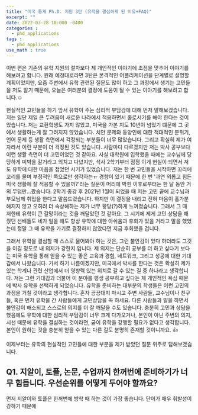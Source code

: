 ```yaml
---
title: "미국 통계 Ph.D. 지원 3탄 (유학을 결심하게 된 이유+FAQ)"
excerpt: ""
date: 2022-03-28 10:000 -0400
categories :
  - phd_applications
tags :
  - phd_applications
use_math : true
---
```


이번 편은 기존의 유학 지원의 절차보다 제 개인적인 이야기에 초점을 맞추어 이야기를 해보려고 합니다. 원래 예정대로라면 3탄은 본격적인 어플리케이션을 단계별로 설명할 계획이었지만, 요즘 주변에서 유학 관련된 질문도 많이 하고 그 과정에서 생기는 고민들을 저도 알기 때문에, 오늘은 여러분의 결정에 도움이 될 수 있는 이야기를 해보려고 합니다.:relaxed:

현실적인 고민들을 하기 앞서 유학이 주는 심리적 부담감에 대해 먼저 말해보겠습니다. 저는 일단 제일 큰 두려움이 새로운 나라에서 적응하면서 홀로서기를 해야 한다는 것이었습니다. 저는 교환학생도 가지 않았고, 미국을 가본 지도 10년이 넘었기 떄문에 그 곳에서 생활하는게 잘 그려지지 않았습니다. 치안 문제와 동양인에 대한 적대적인 분위기, 언어 문제 등 생활 측면에서 걱정되는 부분들이 너무 많았습니다. 그리고 확실히 제가 여자라서 이런 부분이 더 걱정된 것도 있습니다. 사람마다 다르겠지만 저는 박사 공부보다 이런 생활 측면이 더 고민이었던 것 같아요. 사실 대학원에 입학했을 때에는 교수님께 당당하게 미박을 갈거라고 외치고 다녔지만, 석사 2학기부터 점점 이게 현실이 되면서 저도 유학에 대한 마음을 접었던 시기가 있었습니다. 저는 한 번 고민들을 시작하면 꼬리에 꼬리를 물며 부정적인 쪽으로만 생각하는ㅠ 경향이 있기 때문에 한 번 '과연 외롭고 힘든 미국 생활에 잘 적응할 수 있을까?'라는 질문이 머리에 박힌 이후로부터는 한 달 동안 거의 무덤만...팠습니다. 2학기 종강 후 2021년 1월이 되었을 때 저는 고민 끝에 교수님과 부모님께 취업을 한다고 말씀드렸습니다. 하지만 이 결정을 내리고 전혀 마음이 홀가분해지지 않고 오히려 더 속상해하는 제가 너무 황당(?)하게 느껴졌습니다. 그래서 그 때 저한테 유학이 큰 갈망이라는 것을 깨달았던 것 같아요. 그 시기에 제게 고민 상담을 해줬던 선배들도 네가 일을 해도 항상 유학에 대한 아쉬움과 후회가 있을 거라고 말을 했었는데 정말 그 때 유학을 가기로 결정하지 않았다면 지금 후회했을 겁니다. 

그래서 유학을 결심할 때 스스로 물어봐야 하는 것은, 그런 불안감이 있다 하더라도 그것을 이길 정도로 내 의지가 강한지 입니다. 제 의지는 단순히 공부를 더 하고 싶다기 보다는 미국 유학을 통해 얻을 수 있는 좋은 교육과 경험, 네트워크, 그리고 성공에 대한 기대감에서 나왔습니다. 가서 하기 나름이겠지만, 미국에서 박사를 한다는 것은 확실히 제가 있는 학계나 관련 산업에서 더 영향력 있는 위치로 갈 수 있는 길 중 하나라고 생각합니다. 저는 그런 기대감과 더불어 이 분야를 평생 공부하고 싶다는 제 개인적인 욕심 때문에 박사 유학을 선택하게 되었습니다. 유학을 준비하는 대부분의 학생들은 이런 고민의 과정을 거칠 것이라고 생각합니다. 혼자 끙끙대지 마시고 주변 사람들, 교수님이나 친구들, 혹은 먼저 유학을 간 사람들에게 고민상담을 꼭 하세요. 다른 사람들과 말을 하면서 불안감이 해소되고 스스로의 의지를 더 잘 깨달을 수도 있습니다. 충분히 고민과 상담을 했음에도 유학에 대한 심리적 부담감이 너무 크게 다가오거나, 본인이 아닌 주변의 의지, 시선 때문에 유학을 결심하는 것이라면, 굳이 유학을 강행할 필요가 없다고 생각합니다. 본인이 원하는 것을 충분히 얻을 수 있는 다른 길도 분명히 존재할 것이니까요. :thumbsup:

이제부터는 유학의 현실적인 고민들에 대한 부분을 제가 받았던 질문 위주로 답해보겠습니다.

## Q1. 지알이, 토플, 논문, 수업까지 한꺼번에 준비하기가 너무 힘듭니다. 우선순위를 어떻게 두어야 할까요?

먼저 지알이와 토플은 한꺼번에 방학 때 하는 것이 가장 좋습니다. 단어가 매우 휘발성이 강하기 때문에


